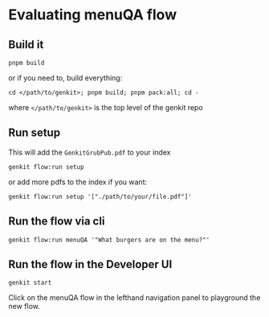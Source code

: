 # Evaluating menuQA flow

## Build it

```
pnpm build
```

or if you need to, build everything:

```
cd </path/to/genkit>; pnpm build; pnpm pack:all; cd -
```

where `</path/to/genkit>` is the top level of the genkit repo

## Run setup

This will add the `GenkitGrubPub.pdf` to your index

```
genkit flow:run setup
```

or add more pdfs to the index if you want:

```
genkit flow:run setup '["./path/to/your/file.pdf"]'
```

## Run the flow via cli

```
genkit flow:run menuQA '"What burgers are on the menu?"'
```

## Run the flow in the Developer UI

```
genkit start
```

Click on the menuQA flow in the lefthand navigation panel to playground the new flow.
